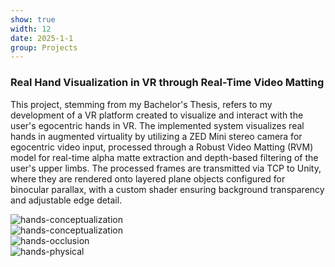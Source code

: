 ```yaml
---
show: true
width: 12
date: 2025-1-1
group: Projects
---
```


<div class="p-3">
  <h3 class="mt-3">Real Hand Visualization in VR through Real-Time Video Matting</h3>
  <p>
    This project, stemming from my Bachelor's Thesis, refers to my development of a VR platform created  to visualize and interact with the user's egocentric  hands in VR. The implemented system visualizes real hands in augmented virtuality by utilizing a ZED Mini stereo camera for egocentric video input, processed through a Robust Video Matting (RVM) model for real-time alpha matte extraction and depth-based filtering of the user's upper limbs. The processed frames are transmitted via TCP to Unity, where they are rendered onto layered plane objects configured for binocular parallax, with a custom shader ensuring background transparency and adjustable edge detail. 
  
</p>

  <div class="row project-images">
    <div class="col-8 centered-img">
      <img src="{{ '/assets/images/projects/arduino/hands3.png' | relative_url }}" class="w-100 rounded-sm mb-3" data-toggle="tooltip" title="hands-conceptualization">
    </div>
    <div class="col-4 centered-img">
      <img src="{{ '/assets/images/projects/arduino/hands4.png' | relative_url }}" class="w-100 rounded-sm mb-3" data-toggle="tooltip" title="hands-conceptualization">
    </div>
    <div class="col-6 centered-img">
      <img src="{{ '/assets/images/projects/arduino/hands1.gif' | relative_url }}" class="w-100 rounded-sm mb-3" data-toggle="tooltip" title="hands-occlusion">
    </div>
    <div class="col-6 centered-img">
      <img src="{{ '/assets/images/projects/arduino/hands2.gif' | relative_url }}" class="w-100 rounded-sm mb-3" data-toggle="tooltip" title="hands-physical">
    </div>
  </div>


</div>
